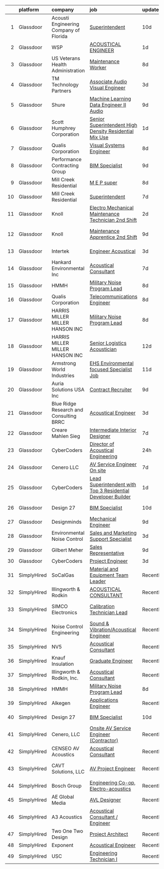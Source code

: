 

|    | platform    | company                                  | job                                                                                                                                                                                                                                                                                                                                                                                                                                                                                                                                                                                                                                                                                                                                                                                                                                                                                                                                                                                                                                                                                                                                                                                                                                                                                                                                                                                                                           | update_time   | location                    |
|---:|:------------|:-----------------------------------------|:------------------------------------------------------------------------------------------------------------------------------------------------------------------------------------------------------------------------------------------------------------------------------------------------------------------------------------------------------------------------------------------------------------------------------------------------------------------------------------------------------------------------------------------------------------------------------------------------------------------------------------------------------------------------------------------------------------------------------------------------------------------------------------------------------------------------------------------------------------------------------------------------------------------------------------------------------------------------------------------------------------------------------------------------------------------------------------------------------------------------------------------------------------------------------------------------------------------------------------------------------------------------------------------------------------------------------------------------------------------------------------------------------------------------------|:--------------|:----------------------------|
|  1 | Glassdoor   | Acousti Engineering Company of Florida   | [Superintendent](https://www.glassdoor.com/partner/jobListing.htm?pos=125&ao=1136043&s=58&guid=00000181e1bf5559a7f57053c41c211b&src=GD_JOB_AD&t=SR&vt=w&ea=1&cs=1_76978566&cb=1657349822113&jobListingId=1007968500406&jrtk=3-0-1g7grulbui7n0801-1g7grulcaia3q800-7193eb2972fdd9a9-)                                                                                                                                                                                                                                                                                                                                                                                                                                                                                                                                                                                                                                                                                                                                                                                                                                                                                                                                                                                                                                                                                                                                          | 10d           | Coral Gables, FL            |
|  2 | Glassdoor   | WSP                                      | [ACOUSTICAL ENGINEER](https://www.glassdoor.com/partner/jobListing.htm?pos=112&ao=1136043&s=58&guid=00000181e1bf5559a7f57053c41c211b&src=GD_JOB_AD&t=SR&vt=w&cs=1_b8f7c461&cb=1657349822112&jobListingId=1007990487585&jrtk=3-0-1g7grulbui7n0801-1g7grulcaia3q800-0a1e8c84c27d995b-)                                                                                                                                                                                                                                                                                                                                                                                                                                                                                                                                                                                                                                                                                                                                                                                                                                                                                                                                                                                                                                                                                                                                          | 1d            | Boston, MA                  |
|  3 | Glassdoor   | US Veterans Health Administration        | [Maintenance Worker](https://www.glassdoor.com/partner/jobListing.htm?pos=116&ao=1136043&s=58&guid=00000181e1bf5559a7f57053c41c211b&src=GD_JOB_AD&t=SR&vt=w&cs=1_ac6b8072&cb=1657349822113&jobListingId=1007975236966&jrtk=3-0-1g7grulbui7n0801-1g7grulcaia3q800-df3fb20bae266cec-)                                                                                                                                                                                                                                                                                                                                                                                                                                                                                                                                                                                                                                                                                                                                                                                                                                                                                                                                                                                                                                                                                                                                           | 8d            | Hines, IL                   |
|  4 | Glassdoor   | TM Technology Partners                   | [Associate  Audio Visual Engineer](https://www.glassdoor.com/partner/jobListing.htm?pos=115&ao=1136043&s=58&guid=00000181e1bf5559a7f57053c41c211b&src=GD_JOB_AD&t=SR&vt=w&cs=1_c1163246&cb=1657349822112&jobListingId=1007985056122&jrtk=3-0-1g7grulbui7n0801-1g7grulcaia3q800-ae2dfae912fb5acc-)                                                                                                                                                                                                                                                                                                                                                                                                                                                                                                                                                                                                                                                                                                                                                                                                                                                                                                                                                                                                                                                                                                                             | 3d            | Remote                      |
|  5 | Glassdoor   | Shure                                    | [Machine Learning Data Engineer II  Audio ](https://www.glassdoor.com/partner/jobListing.htm?pos=121&ao=1136043&s=58&guid=00000181e1bf5559a7f57053c41c211b&src=GD_JOB_AD&t=SR&vt=w&cs=1_f6d750e1&cb=1657349822113&jobListingId=1007971074899&jrtk=3-0-1g7grulbui7n0801-1g7grulcaia3q800-275af2a80abb2847-)                                                                                                                                                                                                                                                                                                                                                                                                                                                                                                                                                                                                                                                                                                                                                                                                                                                                                                                                                                                                                                                                                                                    | 9d            | Niles, IL                   |
|  6 | Glassdoor   | Scott Humphrey Corporation               | [Senior Superintendent   High Density Residential   Mix Use](https://www.glassdoor.com/partner/jobListing.htm?pos=126&ao=1136043&s=58&guid=00000181e1bf5559a7f57053c41c211b&src=GD_JOB_AD&t=SR&vt=w&ea=1&cs=1_81f24d70&cb=1657349822117&jobListingId=1007991058304&jrtk=3-0-1g7grulbui7n0801-1g7grulcaia3q800-788cfe9c9cbfbceb-)                                                                                                                                                                                                                                                                                                                                                                                                                                                                                                                                                                                                                                                                                                                                                                                                                                                                                                                                                                                                                                                                                              | 1d            | Denver, CO                  |
|  7 | Glassdoor   | Qualis Corporation                       | [Visual Systems Engineer](https://www.glassdoor.com/partner/jobListing.htm?pos=120&ao=1136043&s=58&guid=00000181e1bf5559a7f57053c41c211b&src=GD_JOB_AD&t=SR&vt=w&cs=1_cee7f657&cb=1657349822113&jobListingId=1007975380273&jrtk=3-0-1g7grulbui7n0801-1g7grulcaia3q800-6fb5c80da1da086a-)                                                                                                                                                                                                                                                                                                                                                                                                                                                                                                                                                                                                                                                                                                                                                                                                                                                                                                                                                                                                                                                                                                                                      | 8d            | Orlando, FL                 |
|  8 | Glassdoor   | Performance Contracting Group            | [BIM Specialist](https://www.glassdoor.com/partner/jobListing.htm?pos=127&ao=1136043&s=58&guid=00000181e1bf5559a7f57053c41c211b&src=GD_JOB_AD&t=SR&vt=w&cs=1_ad84ca50&cb=1657349822117&jobListingId=1007970922901&jrtk=3-0-1g7grulbui7n0801-1g7grulcaia3q800-11d2ed4c20610b7e-)                                                                                                                                                                                                                                                                                                                                                                                                                                                                                                                                                                                                                                                                                                                                                                                                                                                                                                                                                                                                                                                                                                                                               | 9d            | Las Vegas, NV               |
|  9 | Glassdoor   | Mill Creek Residential                   | [M E P super](https://www.glassdoor.com/partner/jobListing.htm?pos=119&ao=1136043&s=58&guid=00000181e1bf5559a7f57053c41c211b&src=GD_JOB_AD&t=SR&vt=w&cs=1_b29bac1b&cb=1657349822113&jobListingId=1007973740598&jrtk=3-0-1g7grulbui7n0801-1g7grulcaia3q800-6ce45a48bad3da77-)                                                                                                                                                                                                                                                                                                                                                                                                                                                                                                                                                                                                                                                                                                                                                                                                                                                                                                                                                                                                                                                                                                                                                  | 8d            | Nashville, TN               |
| 10 | Glassdoor   | Mill Creek Residential                   | [Superintendent](https://www.glassdoor.com/partner/jobListing.htm?pos=118&ao=1136043&s=58&guid=00000181e1bf5559a7f57053c41c211b&src=GD_JOB_AD&t=SR&vt=w&cs=1_53cb1577&cb=1657349822113&jobListingId=1007977524810&jrtk=3-0-1g7grulbui7n0801-1g7grulcaia3q800-dd64791e0ce55f7c-)                                                                                                                                                                                                                                                                                                                                                                                                                                                                                                                                                                                                                                                                                                                                                                                                                                                                                                                                                                                                                                                                                                                                               | 7d            | Denver, CO                  |
| 11 | Glassdoor   | Knoll                                    | [Electro Mechanical Maintenance Technician   2nd Shift](https://www.glassdoor.com/partner/jobListing.htm?pos=102&ao=1110586&s=58&guid=00000181e1bf5559a7f57053c41c211b&src=GD_JOB_AD&t=SR&vt=w&ea=1&cs=1_dd8f6452&cb=1657349822111&jobListingId=1007988962626&cpc=EF122F8089B9F0DE&jrtk=3-0-1g7grulbui7n0801-1g7grulcaia3q800-b615edc30ee0e269--6NYlbfkN0Bs6Hrdpyvs2o5KmtMOE3ow_2qlp-VEg8AFa-3mMondyt9WiYGJDEittzCcqQ0pU4IHlOHiLgHn0iyf6w-n9S0TniHoyORVddVFOg9F-wpjp2606awu51xukK-ZysHoFFySR38fsSvJIL406ifr35xeVqnwBnrkg3wsERsX0GRMUIJi4Q5Q9sBF8T35_DaS_7XMm3QIiMyVU62fXJ-LOg6PzGORS8XicGP0x0C0aRp6g9vhLcnFU9kUSbEsglArRO5A6ZM9KHbW-M9xHn9_zS3-AzD0aPuxxKJrpTH-WL9mQIOp6228d69lsXGLeMuVOwXMVfhjJDxPMEHF_vDGzfj3n05qjBQOxMoYd5buqIMdpppCGqH_JGDQA3EwbfQIenj2TL_Owc3qCLXCprkmd7V8H1ZMKW0istEqtvYZka5EgmRErRwqIFaVSUD3B935kbUrdeNvY_LqaK85PsojEN8P0ZrImwI612MJ9h2HdhA1-C6EkFwWEcbA1SJh9qYxnp3yxmL9ZHkVMmbxsEoN7qs-7MnqM9JxFXudIPvVZJ_53OZ8fEiyS1PW9y1srZuXqBiTbw4w5pw3jenT9uB-_-t_pSLcESmDv337Qq8sjptsBkpd87rg5uGp5NPnHq9QNI90aw16HVQT9fcaIGqlTElmoLU0FjT9P2lKymMP9pAqn-FIQ8M18QMjTaeFbRl7ZdJomyMH2DurVQsufJ-g8c4hGQeug8H2JEH2xpaUfjJXNkZPo0r41Svq-hG1SSUxJ8lVAj-GMEe0bEVVHxOlv7PJI6nBfVfVjZhHeAueLb6kGH227z6umk8Ng6YOvoTmtuywtXMijP4tXSqIVSV2YZLqYZpqe8rWAxI%3D)                                                                                                                                                                | 2d            | East Greenville, PA         |
| 12 | Glassdoor   | Knoll                                    | [Maintenance Apprentice  2nd Shift ](https://www.glassdoor.com/partner/jobListing.htm?pos=107&ao=1110586&s=58&guid=00000181e1bf5559a7f57053c41c211b&src=GD_JOB_AD&t=SR&vt=w&ea=1&cs=1_4b9ddcaf&cb=1657349822112&jobListingId=1007972065877&cpc=B101C867B3EF2D75&jrtk=3-0-1g7grulbui7n0801-1g7grulcaia3q800-e4ccc7ad7955e165--6NYlbfkN0Bs6Hrdpyvs2o5KmtMOE3ow_2qlp-VEg8AFa-3mMondyt9WiYGJDEittzCcqQ0pU4KGZ73bkcTdRVDQzBN4zrjTlGKLzjuU7KH5KlIzqtLXegzMlyDPvI6lnlQAwKYjZdO1F0NS_A-CAfpDCV-6GgYZGX1GTe1vhVap5jtakl-a3R1zhpFpdboDzcCJ6NciKojituc9QPgkqigDWthzzmPfOfkfCbPlBshzQr3nxbTJyQCM4gXon99FF6pLQXxRO3yvMB8EM-ghiuOwbrVATuHCpObHZpasZR-E-EumaG3s-UfcMWrkxBtkFnspvks0piyb06C7dEkeya5XTIlExzDHX4sC49Wmc05bvk-K4-RZY4xUIZ6IuUgjyS9LXGNcLAtIQ3J2OmOOrFwlCQzE__MLF9K1CrzF8YgxeRwWiWDpRu0rwzU3uV0FxiA33LgQHiBhGwdH_Q2gEosKUM9x1FXfOo917tn9fyd2m0bbQ4AAFcGd9wLsRSR-EGuoVs7fudpIH5i_5SZReF6UPE58gSDtlEwnOhU5_7m2qXkk6pngo79ffu2wr_7nJny5J2MEWQL_WSVWbyu0F4cWwD6Tk_A_2jC9_GqSr9-a9uS3TWt9PPXv-uuhyQ6V3eZbmiWuVpmWjvuuxxQch0dLdzaAQ3nUGpnSlNilDQ-JvXzgMRX5Epr_nKvF8btr1HeeFMZVUKJKnYF0rtwyGvzAdbwdDmzRS-38fzcjAqP0yrbzNWSeUU0Ya8NqpzMfq6j4r9oIB0wpkV4uZaEiYvWOjimNAlAcs6mkxuPP7u6ViRFto2cTUAGPGZgfHL5iiQsFQbzJi-zeIRepadlyYsqB1YA4ra_7)                                                                                                                                                                                                 | 9d            | East Greenville, PA         |
| 13 | Glassdoor   | Intertek                                 | [Engineer   Acoustical](https://www.glassdoor.com/partner/jobListing.htm?pos=111&ao=1136043&s=58&guid=00000181e1bf5559a7f57053c41c211b&src=GD_JOB_AD&t=SR&vt=w&cs=1_fcf89d12&cb=1657349822112&jobListingId=1007984744565&jrtk=3-0-1g7grulbui7n0801-1g7grulcaia3q800-4913c993b58bbeb5-)                                                                                                                                                                                                                                                                                                                                                                                                                                                                                                                                                                                                                                                                                                                                                                                                                                                                                                                                                                                                                                                                                                                                        | 3d            | Cortland, NY                |
| 14 | Glassdoor   | Hankard Environmental  Inc               | [Acoustical Consultant](https://www.glassdoor.com/partner/jobListing.htm?pos=113&ao=1136043&s=58&guid=00000181e1bf5559a7f57053c41c211b&src=GD_JOB_AD&t=SR&vt=w&ea=1&cs=1_c7153388&cb=1657349822112&jobListingId=1007976859515&jrtk=3-0-1g7grulbui7n0801-1g7grulcaia3q800-7d5c167e9000f7ce-)                                                                                                                                                                                                                                                                                                                                                                                                                                                                                                                                                                                                                                                                                                                                                                                                                                                                                                                                                                                                                                                                                                                                   | 7d            | Verona, WI                  |
| 15 | Glassdoor   | HMMH                                     | [Military Noise Program Lead](https://www.glassdoor.com/partner/jobListing.htm?pos=123&ao=1136043&s=58&guid=00000181e1bf5559a7f57053c41c211b&src=GD_JOB_AD&t=SR&vt=w&ea=1&cs=1_d1ad490d&cb=1657349822113&jobListingId=1007973814593&jrtk=3-0-1g7grulbui7n0801-1g7grulcaia3q800-142d64cf3e4345ca-)                                                                                                                                                                                                                                                                                                                                                                                                                                                                                                                                                                                                                                                                                                                                                                                                                                                                                                                                                                                                                                                                                                                             | 8d            | Remote                      |
| 16 | Glassdoor   | Qualis Corporation                       | [Telecommunications Engineer](https://www.glassdoor.com/partner/jobListing.htm?pos=124&ao=1136043&s=58&guid=00000181e1bf5559a7f57053c41c211b&src=GD_JOB_AD&t=SR&vt=w&cs=1_eed410b0&cb=1657349822113&jobListingId=1007975380332&jrtk=3-0-1g7grulbui7n0801-1g7grulcaia3q800-d03c1f7c88b326ad-)                                                                                                                                                                                                                                                                                                                                                                                                                                                                                                                                                                                                                                                                                                                                                                                                                                                                                                                                                                                                                                                                                                                                  | 8d            | Orlando, FL                 |
| 17 | Glassdoor   | HARRIS MILLER MILLER   HANSON INC        | [Military Noise Program Lead](https://www.glassdoor.com/partner/jobListing.htm?pos=128&ao=1136043&s=58&guid=00000181e1bf5559a7f57053c41c211b&src=GD_JOB_AD&t=SR&vt=w&ea=1&cs=1_a7b052da&cb=1657349822118&jobListingId=1007974838061&jrtk=3-0-1g7grulbui7n0801-1g7grulcaia3q800-88e11090c6858cf2-)                                                                                                                                                                                                                                                                                                                                                                                                                                                                                                                                                                                                                                                                                                                                                                                                                                                                                                                                                                                                                                                                                                                             | 8d            | Remote                      |
| 18 | Glassdoor   | HARRIS MILLER MILLER   HANSON INC        | [Senior Logistics Acoustician](https://www.glassdoor.com/partner/jobListing.htm?pos=117&ao=1136043&s=58&guid=00000181e1bf5559a7f57053c41c211b&src=GD_JOB_AD&t=SR&vt=w&ea=1&cs=1_9b6e4936&cb=1657349822113&jobListingId=1007963874733&jrtk=3-0-1g7grulbui7n0801-1g7grulcaia3q800-348364d37f809eec-)                                                                                                                                                                                                                                                                                                                                                                                                                                                                                                                                                                                                                                                                                                                                                                                                                                                                                                                                                                                                                                                                                                                            | 12d           | Remote                      |
| 19 | Glassdoor   | Armstrong World Industries               | [EHS  Environmental focused  Specialist Job](https://www.glassdoor.com/partner/jobListing.htm?pos=105&ao=1110586&s=58&guid=00000181e1bf5559a7f57053c41c211b&src=GD_JOB_AD&t=SR&vt=w&cs=1_099255c2&cb=1657349822111&jobListingId=1007966663353&cpc=E6B95A06C1BC174B&jrtk=3-0-1g7grulbui7n0801-1g7grulcaia3q800-4b8373cc6985e077--6NYlbfkN0DAm8vvJJD9Y3Etb11EBkS-MujQulL42x3uS2fFnoqOvAdIC64HSWNxkyOxXDVyoGuavCyANiTZwGKy4rSkFuoCzNQk7y79NRcXV3IAEnIgZe8svg9hBRLTsEKLOLGhwIsgOizkRqN2SVbPXTUyqOGvrUVwu-bzRtuYDQX_pdAhP6S3PeaaJ_o_qkv3k0hidg0wnmbHGk9A6KSc0vOHutoEgOGh66gywkptUUvbhnpK5dhhP8llOFUYoOtjpgVK6myQvu_oUXwKkLsQRKRQOM-sAXjsB5hF3dnG2u1Ss4lylvLtCD88q3ilMAjneoJK5d1BnAf1a9D2W9giiKNTfN2hoIgGld6hR0eRWjWt1fLOdF0UJum1ukpvzJXrq8qSO8RlkdPDHEqEMoVmZVbJ7eYLsGPZ5I6wuR902q8BNcK7yRiMh-mjMGUXyH--TXwffMe9QMKhIVvdDLarP7O7vFnrvraZXpSgj_CoLv0tQkBgFb1xpuvqPEuxhqGj3avBF9rzqiTd2HzqAP3RC9pNO3nnCNGYcQVtnaa1uhdTcZu6QgCQKpiSSEYXZOFY0thUA5E9UANgm8UetFofjlfbmdP9V780DC0z2CU%3D)                                                                                                                                                                                                                                                                                                                                                                                                                                                | 11d           | Gray, GA                    |
| 20 | Glassdoor   | Auria Solutions USA  Inc                 | [Contract Recruiter](https://www.glassdoor.com/partner/jobListing.htm?pos=122&ao=1136043&s=58&guid=00000181e1bf5559a7f57053c41c211b&src=GD_JOB_AD&t=SR&vt=w&ea=1&cs=1_0e65c1c8&cb=1657349822113&jobListingId=1007970563057&jrtk=3-0-1g7grulbui7n0801-1g7grulcaia3q800-8289ce768f6efa47-)                                                                                                                                                                                                                                                                                                                                                                                                                                                                                                                                                                                                                                                                                                                                                                                                                                                                                                                                                                                                                                                                                                                                      | 9d            | Old Fort, NC                |
| 21 | Glassdoor   | Blue Ridge Research and Consulting  BRRC | [Acoustical Engineer](https://www.glassdoor.com/partner/jobListing.htm?pos=114&ao=1136043&s=58&guid=00000181e1bf5559a7f57053c41c211b&src=GD_JOB_AD&t=SR&vt=w&cs=1_4ce0215c&cb=1657349822112&jobListingId=1007984071482&jrtk=3-0-1g7grulbui7n0801-1g7grulcaia3q800-4d80aee091fc2695-)                                                                                                                                                                                                                                                                                                                                                                                                                                                                                                                                                                                                                                                                                                                                                                                                                                                                                                                                                                                                                                                                                                                                          | 3d            | Asheville, NC               |
| 22 | Glassdoor   | Creare Mahlen Sieg                       | [Intermediate Interior Designer](https://www.glassdoor.com/partner/jobListing.htm?pos=129&ao=1136043&s=58&guid=00000181e1bf5559a7f57053c41c211b&src=GD_JOB_AD&t=SR&vt=w&ea=1&cs=1_6fcd773b&cb=1657349822118&jobListingId=1007978063702&jrtk=3-0-1g7grulbui7n0801-1g7grulcaia3q800-b4ab9332b1f590f6-)                                                                                                                                                                                                                                                                                                                                                                                                                                                                                                                                                                                                                                                                                                                                                                                                                                                                                                                                                                                                                                                                                                                          | 7d            | Santa Monica, CA            |
| 23 | Glassdoor   | CyberCoders                              | [Director of Acoustical Engineering](https://www.glassdoor.com/partner/jobListing.htm?pos=104&ao=1110586&s=58&guid=00000181e1bf5559a7f57053c41c211b&src=GD_JOB_AD&t=SR&vt=w&ea=1&cs=1_936040f9&cb=1657349822111&jobListingId=1007993312302&cpc=FA84DF7EA1EC2398&jrtk=3-0-1g7grulbui7n0801-1g7grulcaia3q800-57160fb3939e0dbc--6NYlbfkN0CpFJQzrgRR8WqXWK1qKKEqALWJw739KlKqr2H-MSI4eoBlI4EFrmor2FYZMP3muM2s5sO9QUqFNic3wEIPwd0DB9CPYv6VFtfU1h1IMRRktSkeXPfy4dCGQ31wAZ5Pjc7dVcSJXbWQBd8WJYjUTi00WoY8zyuwdtsXG4Ga14FBfMuPsIq416smrKtu21LMA3659fl_N5ps2MRHnxcuykhovQheAJ3oj3Q5ivM0tqDjsvblchlnWHV3ObgTsSGFrdlOpxUO894t_3IFdeapMDlHBcJy3q3fE5u8ierkwxH7YVOCu5E0Hlkot2RVfmc2UDh9b7BZc0ncRiPuZE6QiPOmi6sc9UOyCPV9yTe5T1BbgX7CvK68sGCh4FzDTqT3qnYrT5jg-6xN9Agp4vPjB1bbDgQ0OF0sv6qBZLalMInATwDn767aNIXIqFRvVWTGCH1F1hFOxhuJoV0ScKojbIabbZyULzSJUU7SrYSKAJXkv4G7FnAipURtxdgTZMvWI77DCDGzWLFkozcr1ClfNXyLF85yNC6HytY4PP5rUr-2ODeBjbW5Fs2eNmj8xWtj1fznaK4oMYuHLTuxWyogTSA9RlB2CKMViqdWSQbgrJL6mGSm1qBHYfNaVNezyhmN4L06qECh4vppUpuiH9HbprvEknL4qC24wDcb51HVlIJHYdw9Wi4fPmEPb4dI-fiXSWEvpodQL4eN_igyjhIXNSmiHdo_2kWyWY-h8rheqydzKLTn-OWF1KLgD59nG1Bkz87X0bQI3qDRP_vy-wNgpu_yi13wneWmgCg4EcL_b-Lb65nZcOsWSunzlQVEGkARrkf1KLcDTgquPh2yY7N5A-9dXdr0k58OhWrJRNL5_ypYyd7cNCC67RnhozhzpIRYeE-1A1fF0HhAuVXYJhYmVme3JiF6tLVLYU3UfjTjbm1YZ0Nyx_YpH5dxuF6k0oWWozEhMS-HXkOLFyv-vvcAf_xJ8uzgAmVSGJ1LunCgLbG32ptShkhQmL6CpZnVgnh35IXenaYN0pbNlMr3y8TWe8ad) | 24h           | New Orleans, LA             |
| 24 | Glassdoor   | Cenero  LLC                              | [AV Service Engineer  On site ](https://www.glassdoor.com/partner/jobListing.htm?pos=130&ao=1136043&s=58&guid=00000181e1bf5559a7f57053c41c211b&src=GD_JOB_AD&t=SR&vt=w&cs=1_26d67b07&cb=1657349822118&jobListingId=1007978281801&jrtk=3-0-1g7grulbui7n0801-1g7grulcaia3q800-cf49938d3ae2d236-)                                                                                                                                                                                                                                                                                                                                                                                                                                                                                                                                                                                                                                                                                                                                                                                                                                                                                                                                                                                                                                                                                                                                | 7d            | Carrollton, TX              |
| 25 | Glassdoor   | CyberCoders                              | [Lead Superintendent with Top 3 Residential Developer Builder](https://www.glassdoor.com/partner/jobListing.htm?pos=109&ao=1110586&s=58&guid=00000181e1bf5559a7f57053c41c211b&src=GD_JOB_AD&t=SR&vt=w&ea=1&cs=1_599e7556&cb=1657349822112&jobListingId=1007990472915&cpc=32EE424DE2B657EB&jrtk=3-0-1g7grulbui7n0801-1g7grulcaia3q800-da14533d7732711a--6NYlbfkN0CpFJQzrgRR8WqXWK1qKKEqALWJw739KlKqr2H-MSI4eoBlI4EFrmor2FYZMP3muM3Zgwfz4V8jBS8_mqTa7roR_xYGUYparTaBdHNtf59K-WatzhOFZ6A-v3V7japvcdhHZIX7QjFSPH1hicyrJig_zZNoYffLaBFI4QdDGVwadOJP-zkpauqg2Fji6t9t8gdsvgizedoOHjhP5kKlhd_i2c_gmPlOFJuxk4gBS5DWoZV4HKpEjODquevc5lujZRSIyziRFl_uOtCNWGF5HzFgoCxUadMs6JutJRVWUPWvkcdthn9yJP2WBcbzW2bKQTvsDyZMFNJT73ZqHwWrtXKg-F_cr7LY3tgxwC_J3MROJtoYJA-1F2c2fYZtqL_IWCsfJJcdAgwy8MVTMuNDZeSZmHQYQxnERfw5EnaTf6kLjSkgOG7VT4LdgnCRLnZ6tUljBuX4KdZYxHrHQZv11BTSoPY-oOtsaYMYU0mLCGMugWn3Q6c9fa8sBevIrvZaEjsNtPIjIv_emwGs7IeK6D-uRpZN4jpC3lh0sI1geUPvNFiPe0-WDiuoDypo9ZYIb9UwqYt7BnE2h0iMXKhYMV5TeBqNbZSvuotKQ2gxK-ZZgsOm_48rl79QvnfJ1m9IDQGwiJcY3dCnJygND0wVqMPAreGReoYhByBk8yMie8X9-u_0sUtoNFBbpJaeFu0Bla3T-0HoF28ZrJ5Fl9cb1iiBM87RRHx1bgTjPKl6W-_ZA9CgFDhW76sMrZB1Z6IYoFoxKejRBuIFO2J_UuIUXPQwiS2qB8U-amwS2Uohw00U6AiH6p82s5HCfYLKCogmsnFO3KquxNK8BC6Z36zapmTCBn7fo9p14jqGjK0P2tTmSmfui36swjWb4V501fp75Cl81HmSh_JkvSpYRiTI2BDvQ6UcXXrmT_z9glZOqT2S1UxajUQ3Iu1AYoQ0ihwsuAYz0vypXAXamMt--Sme-nno1afOkSAuDTCGVKKFNuGHDg%3D%3D)           | 1d            | Portland, OR                |
| 26 | Glassdoor   | Design 27                                | [BIM Specialist](https://www.glassdoor.com/partner/jobListing.htm?pos=101&ao=1110586&s=58&guid=00000181e1bf5559a7f57053c41c211b&src=GD_JOB_AD&t=SR&vt=w&ea=1&cs=1_609d6f81&cb=1657349822112&jobListingId=1007969616278&cpc=26137B373B4A29F6&jrtk=3-0-1g7grulbui7n0801-1g7grulcaia3q800-bb384e5a803867f4--6NYlbfkN0AZdIuP4NPWig_aPKyAkjMTZqaOmelRvYdJiZXCUPZp4wqkut1lSSOcIj3_CWBZZ74K4WGQRCxKcBPTZwo9PBRIM9fMqRkBQFDJgi7rYbcy7v9leqxI-8tBrDw0loHZ7kfDheHKbxVKz2-k2S_Ee_K6OJuhOGrpC9Cfhqnwp5Zab6U6SsAg_7-DLcdgpArzEWSc_3YsH4sK4HPsF902mWy7jl4YVCSypQ1t70eEgdAZN7ij1sqxeCucl2p9NYqCbE_L3UuTxzs-j9ivP86jIKnaqxVLR0XQ_tPN1iOFwk_SPlWwvArXn4ZMfNBSYzd_Oj_A0PhN2ecPdYdJyA_lVgxURnK2qC4z2ydEUHktR7I8XanwfUn6_6LHYZ57OnZAeoKyEOOQKQO--bqd3kxPCOGZEaBwi6UoDtBI7IxBEEEPP2KXOSeZQDM7ee81rDXgkS7VbQQAQbC8ScRWoUnDNjXZoipq6CKt-B8n209VzVqp_ez_2YBtVc27yEqmHgPGcZ4%3D)                                                                                                                                                                                                                                                                                                                                                                                                                                                                                                                                                                       | 10d           | Indianapolis, IN            |
| 27 | Glassdoor   | Designminds                              | [Mechanical Engineer](https://www.glassdoor.com/partner/jobListing.htm?pos=106&ao=1110586&s=58&guid=00000181e1bf5559a7f57053c41c211b&src=GD_JOB_AD&t=SR&vt=w&ea=1&cs=1_68247086&cb=1657349822112&jobListingId=1007970865802&cpc=F793441F64F6F721&jrtk=3-0-1g7grulbui7n0801-1g7grulcaia3q800-ca2e861455280048--6NYlbfkN0AgtJyK_mEgm6Ks_13l5EY6Ww8M__6-LUAHFTnOAsRmGzvjb9BzxYsGSQCKtO9_2sqr5Wqyp2OGzttCe3KLMjk3IVdk6Y4SIVsJW7foqfkkS3NR0sEPzZc829Z0BjJiKwzwWB92fMYmjpzgsO4UidovUU_zu3MkUb1lFZLa3h0FcZgK5-zvj1S6mWjZcH0_lXyQtRmHhH4ZcaT6a-8RWudHysUb_h_kWIoPjQODMltY4LeOTVnLukOFHkkOK6MJzO4VRFqps3cstPbgxiz3TpLC3wR6rHfun-g62BOJpx_iAdVZkgf7t2Z_a9l8nTDVXGAm8V4DwGoA1LovPqMRai3_k7VdCpbxf0RO5FgQroXr7GpuxREspGaaOlWTYHpNekUJgL5UQMJaCYwBrQ19WRfpMLdZUmTVNnyzkOqO9iYdxueSYVu-Rp-YkDjQfS3PDEohu57U6ctxY98q6HA5hhl2gkoHoQbFu3pKESc_UrC-NwaX5YNqlRcbg2kfjvQh4SoHHqxI2E-YHg%3D%3D)                                                                                                                                                                                                                                                                                                                                                                                                                                                                                                                                                    | 9d            | Mesa, AZ                    |
| 28 | Glassdoor   | Environmental Noise Control              | [Sales and Marketing Support Specialist](https://www.glassdoor.com/partner/jobListing.htm?pos=103&ao=1110586&s=58&guid=00000181e1bf5559a7f57053c41c211b&src=GD_JOB_AD&t=SR&vt=w&ea=1&cs=1_f94f263d&cb=1657349822111&jobListingId=1007985424526&cpc=D1AB73242940E063&jrtk=3-0-1g7grulbui7n0801-1g7grulcaia3q800-82fc0bf076cff797--6NYlbfkN0A1Hx1H8Z_ZGf51L8iwGP-htVtHzPykBAmnYM3BEYS-Bt4FD57loI5xMzsfvvkT8x5VW-oXRyJcwdXkt9HRJqx4drtQEeW0N51_km-Vh0ieelR7_EutiBXWtCbh6uFSzAIC9ETki8MBGMhom9RPZUQjBp58bidfNIBObTuvvrPUw0kDWkGuQkllvp1yWCQVhi2-Nz1RzCWEy8llJpECKIlPezMg3SPqoKjVeAKY3sRvEMznpw5EdFClxr5QfAAPpjp1UA3FUMGOkLW859VM_T2209GuubeHXvU4lU41_T-teD5qDn8vShzAHf6ONWZ46gen-7Rg6Bz8S1_ntWaIRZcJwKmmJ_ndgYhS4FtNP2gqpDgsndfEOYL4aXvyqTxMoVsOxPadZbiL4zusNaF7QLCfIfR046Gtl8MV0gbfe8mLV8WeWWeuE9XbunXvfb70UU_oP1Q_-NwlfnnwKMs88tH0v6yuaLkTV6luo8thGnWpF9zyV7fgtnKq8i9QFR-bIh5FoOQG0EQRsMbUH-K3-77FqJJRHOvj5vo%3D)                                                                                                                                                                                                                                                                                                                                                                                                                                                                                                               | 3d            | Longmont, CO                |
| 29 | Glassdoor   | Gilbert Meher                            | [Sales Representative](https://www.glassdoor.com/partner/jobListing.htm?pos=110&ao=1110586&s=58&guid=00000181e1bf5559a7f57053c41c211b&src=GD_JOB_AD&t=SR&vt=w&ea=1&cs=1_27cf066b&cb=1657349822112&jobListingId=1007970537108&cpc=9908D8D4413DBB8A&jrtk=3-0-1g7grulbui7n0801-1g7grulcaia3q800-772440d2c54f61a3--6NYlbfkN0C0GMAYrEKLV1f4Lf6iWs7__9tpvsDfkxVs7L1fZkrKai0Fi368WBWRhx8YFDb8P41FiPqUVXZ__Fbk6_udPyzozqZkpmF2tfhHbnfOe-wTiuuCnddc2vbbEmd83dxPVIoVgunVL51IjEAVsM4E5svCdlmhz32sDT8x_j8pLtGDDC9RJ_YCIALn5j-ii_B-19W6NTh8o7n70bFwHXE69UVh5Vb58t96_560UKXasDM6pkMCvfIMbEVCCG-B5_cD7hs2th3HrZ-ffL2wz45g7yi-qyGX3DuOUiGj2A-A7j5jv45ZgIaxacfKKQPAZSS9i_wexrQ5WpCodINl2ZY_NviSGEhKxC-bZHuRW4JcfT9qhPF1WDsoVYebA2LEAxgqc_TMg2bxIGnykkdAT5AFY4ExRjq6Nw5RBeenZURUZzGJLJtXm6liRiwuGiywiQt23HlWFBZqRq0lDp__vgEe6Ubz4ntZvfpPru_2ITEfN-Yf7tEYGhMaqYIqRndT9j9V08I%3D)                                                                                                                                                                                                                                                                                                                                                                                                                                                                                                                                                                 | 9d            | Remote                      |
| 30 | Glassdoor   | CyberCoders                              | [Project Engineer](https://www.glassdoor.com/partner/jobListing.htm?pos=108&ao=1110586&s=58&guid=00000181e1bf5559a7f57053c41c211b&src=GD_JOB_AD&t=SR&vt=w&ea=1&cs=1_bff7863d&cb=1657349822112&jobListingId=1007985384425&cpc=32EE424DE2B657EB&jrtk=3-0-1g7grulbui7n0801-1g7grulcaia3q800-c2891b9aa10c3570--6NYlbfkN0CpFJQzrgRR8WqXWK1qKKEqALWJw739KlKqr2H-MSI4eoBlI4EFrmor2FYZMP3muM3nsBG02Gh-cYJyCgURbA1hg3pOTXSQbrxkC9jn1kkLp941UIWeTjIysUbdfDTKYG3Kw1KxBlaQbCPBkZDDG3yeGbIoIxDqe06btnt8x3qiQUo0a29dC2V35TmEvArGmnxlnML-wUSywDds2ptTW-gqgfey4HCGGmLL9RSpePLhHD2Gp1707WPxQArQtRkcjjDxV5i_1-UxDdCoqv-6tDMNo3QnIdORManY55Iitav143w4KSqp06QExLvqbzo8D4W8xkVU_fNit1_911-cV-w2lnIys-vE-mRyLx6qIHWptIF0wZgNvdMAzI2HbLGb80m8vDNGcrH8m9jNIfbKIeN00vpjB6PaKier4QglaHcTnWFf0PMf0MVfOhuWAxXs54mDTiaQXuc5IkIy0rgYF7cfGeEWadbKo8r5HLcVWsyqWH6Y8Eh0sD1O8N8x8oQGcx5Sm1KBMSDraS_YWs18AkNoL6bluxIfvkiLtygV0uDly2fq9Htfs6HI5j23LNnY6DGzVnQXTJ0IvN7vEomkYXTBa7UIoXgUflMCWa5rzhcbTkmZaKNJpWnIumUaUNVndS5HG0e4Vb0IJCHuWQM8GNd3bxDUPt9INNtk4ZpFXxAamoY-NgcId9nzzOlteq-EkxeJvq8rK5WRsFq-WKZ9wlajCE6w2hrHkh9HWBkcjdDjhQshrqpyfNO-q1Op8xTpVRZ395JCzIV8EyddvuRrPUMV2U2khMV_r_CcKIL1w72B_uvLEjPmVnieNre1cZfUiVpKqul8Vc_OA_Hlmi9g3WRpqYhtUkkAJvmYisxaL9_QcBNIEjCR60iUwxX136dMHwMi4HnsqvjuuHR4zp9OEot2dJyXJRJeA0i3nYH-3b78bN1-u9MJFm3o6ZKupC_HEAALs47W1X-BQs_ii7buNIUp1X0_0RZ2JsKa-Aa-L28aSg%3D%3D)                                                       | 3d            | Eugene, OR                  |
| 31 | SimplyHired | SoCalGas                                 | [Material and Equipment Team Leader](https://www.simplyhired.com/job/NnvPMg5gcMPYBXv1pyGc5sxTtS7FjMQHkMLiQqRDKh-PN6K5tiISFQ?q=acoustical+engineering)                                                                                                                                                                                                                                                                                                                                                                                                                                                                                                                                                                                                                                                                                                                                                                                                                                                                                                                                                                                                                                                                                                                                                                                                                                                                         | Recently      | Pico Rivera, CA             |
| 32 | SimplyHired | Illingworth & Rodkin                     | [ACOUSTICAL CONSULTANT](https://www.simplyhired.com/job/LvSpEjwW0sOm97QtaBUJt_e_zhqlggCevyZWjwlge00X8wMMVZuN4Q?q=acoustical+engineering)                                                                                                                                                                                                                                                                                                                                                                                                                                                                                                                                                                                                                                                                                                                                                                                                                                                                                                                                                                                                                                                                                                                                                                                                                                                                                      | Recently      | Cotati, CA                  |
| 33 | SimplyHired | SIMCO Electronics                        | [Calibration Technician Lead](https://www.simplyhired.com/job/EHFvARQhelIQDUUJwhSMTlYrqFitLtFcaf35a6JO_80MLzr1wCt4rQ?q=acoustical+engineering)                                                                                                                                                                                                                                                                                                                                                                                                                                                                                                                                                                                                                                                                                                                                                                                                                                                                                                                                                                                                                                                                                                                                                                                                                                                                                | Recently      | Santa Clara, CA +1 location |
| 34 | SimplyHired | Noise Control Engineering                | [Sound & Vibration/Acoustical Engineer](https://www.simplyhired.com/job/CDceFb5v_j1NCLBATcrmv4bMydXPH2pI1EIle-yEFeglI5YMjWrWuA?q=acoustical+engineering)                                                                                                                                                                                                                                                                                                                                                                                                                                                                                                                                                                                                                                                                                                                                                                                                                                                                                                                                                                                                                                                                                                                                                                                                                                                                      | Recently      | Billerica, MA               |
| 35 | SimplyHired | NV5                                      | [Acoustical Consultant](https://www.simplyhired.com/job/gU9pPIZyc-qoIZtc5Bb7t62Y4sGn2iEzDFOdzUwpA-5mzAeezjDwVw?q=acoustical+engineering)                                                                                                                                                                                                                                                                                                                                                                                                                                                                                                                                                                                                                                                                                                                                                                                                                                                                                                                                                                                                                                                                                                                                                                                                                                                                                      | Recently      | Las Vegas, NV               |
| 36 | SimplyHired | Knauf Insulation                         | [Graduate Engineer](https://www.simplyhired.com/job/CvcQy5kachyOSK_nQzvhqjFsZpmJTpGc173pAA2APu0kcn24lDmFdA?q=acoustical+engineering)                                                                                                                                                                                                                                                                                                                                                                                                                                                                                                                                                                                                                                                                                                                                                                                                                                                                                                                                                                                                                                                                                                                                                                                                                                                                                          | Recently      | Shasta Lake, CA             |
| 37 | SimplyHired | Illingworth & Rodkin, Inc.               | [Acoustical Consultant](https://www.simplyhired.com/job/xMgnFSUoqeoDSjvDGPUEYK5N7dV5nqKL_Ki-WPSXKVp8bbMmngnVTQ?q=acoustical+engineering)                                                                                                                                                                                                                                                                                                                                                                                                                                                                                                                                                                                                                                                                                                                                                                                                                                                                                                                                                                                                                                                                                                                                                                                                                                                                                      | Recently      | Cotati, CA                  |
| 38 | SimplyHired | HMMH                                     | [Military Noise Program Lead](https://www.simplyhired.com/job/zv4hA0yav6zosvpPHLTnxG185v6IHmybiJHnWlv7IHWqO0xW9CxMnw?q=acoustical+engineering)                                                                                                                                                                                                                                                                                                                                                                                                                                                                                                                                                                                                                                                                                                                                                                                                                                                                                                                                                                                                                                                                                                                                                                                                                                                                                | 8d            | Remote                      |
| 39 | SimplyHired | Alkegen                                  | [Applications Engineer](https://www.simplyhired.com/job/DOMsBRSGS7YDleYuhrbdCSlrsOZMgtwxgRnm7PAZTRBJcy6hPxgUmw?q=acoustical+engineering)                                                                                                                                                                                                                                                                                                                                                                                                                                                                                                                                                                                                                                                                                                                                                                                                                                                                                                                                                                                                                                                                                                                                                                                                                                                                                      | Recently      | Howell, MI                  |
| 40 | SimplyHired | Design 27                                | [BIM Specialist](https://www.simplyhired.com/job/DJYCr1I4BIRPnxHdVU6pRKVrnSmBaxFWmsYygOKajS9xlQIJpFDZ3g?q=acoustical+engineering)                                                                                                                                                                                                                                                                                                                                                                                                                                                                                                                                                                                                                                                                                                                                                                                                                                                                                                                                                                                                                                                                                                                                                                                                                                                                                             | 10d           | Indianapolis, IN            |
| 41 | SimplyHired | Cenero, LLC                              | [Onsite AV Service Engineer (Contractor)](https://www.simplyhired.com/job/L0txaO-AVpfQvKzg26TFCH3ySWb9G2VjuQzQTZZ1uUADXwo0HACskw?q=acoustical+engineering)                                                                                                                                                                                                                                                                                                                                                                                                                                                                                                                                                                                                                                                                                                                                                                                                                                                                                                                                                                                                                                                                                                                                                                                                                                                                    | Recently      | San Francisco, CA           |
| 42 | SimplyHired | CENSEO AV Acoustics                      | [Acoustical Consultant](https://www.simplyhired.com/job/1N_jxDb9MMTEuQND6QewnyvyF_iNxaelf4wLZgwGTUYap5oUMZbewg?q=acoustical+engineering)                                                                                                                                                                                                                                                                                                                                                                                                                                                                                                                                                                                                                                                                                                                                                                                                                                                                                                                                                                                                                                                                                                                                                                                                                                                                                      | Recently      | Hawaii                      |
| 43 | SimplyHired | CAVT Solutions, LLC                      | [AV Project Engineer](https://www.simplyhired.com/job/QyWO_lH0zp6hiPORvJqW7dv6dQq72igDnDnDg_0tKpIYvAC65Ytwmg?q=acoustical+engineering)                                                                                                                                                                                                                                                                                                                                                                                                                                                                                                                                                                                                                                                                                                                                                                                                                                                                                                                                                                                                                                                                                                                                                                                                                                                                                        | Recently      | North Andover, MA           |
| 44 | SimplyHired | Bosch Group                              | [Engineering Co-op, Electro-acoustics](https://www.simplyhired.com/job/2F0zz3YDvN10ejAHZH17thHJEqX_cmPMBqUX6WdiaHncRC63ZiRMJg?q=acoustical+engineering)                                                                                                                                                                                                                                                                                                                                                                                                                                                                                                                                                                                                                                                                                                                                                                                                                                                                                                                                                                                                                                                                                                                                                                                                                                                                       | Recently      | Burnsville, MN              |
| 45 | SimplyHired | AE Global Media                          | [AVL Designer](https://www.simplyhired.com/job/uXTiuZaUOUC3A-Cm9xz-zwkZX0-usz6k-wJkIJ5RQEmDdrYZ2FPq-A?q=acoustical+engineering)                                                                                                                                                                                                                                                                                                                                                                                                                                                                                                                                                                                                                                                                                                                                                                                                                                                                                                                                                                                                                                                                                                                                                                                                                                                                                               | Recently      | Charlotte, NC               |
| 46 | SimplyHired | A3 Acoustics                             | [Acoustical Consultant / Engineer](https://www.simplyhired.com/job/ob5DauBOoz0pdk4Lw4PUdGGlGW7N5RxiaTFKaagt3Z-5l32z6YL6Yw?q=acoustical+engineering)                                                                                                                                                                                                                                                                                                                                                                                                                                                                                                                                                                                                                                                                                                                                                                                                                                                                                                                                                                                                                                                                                                                                                                                                                                                                           | Recently      | Seattle, WA                 |
| 47 | SimplyHired | Two One Two Design                       | [Project Architect](https://www.simplyhired.com/job/4thFo_rYa3eLIf0prraXtI3UvpiXm2cTnvzqhhJjY3v2wF1-aRuCXQ?q=acoustical+engineering)                                                                                                                                                                                                                                                                                                                                                                                                                                                                                                                                                                                                                                                                                                                                                                                                                                                                                                                                                                                                                                                                                                                                                                                                                                                                                          | Recently      | New York, NY                |
| 48 | SimplyHired | Exponent                                 | [Acoustical Engineer](https://www.simplyhired.com/job/nMy82zE1F-azJoMBlwlsWpvjOaLhPcZvJxPU7KQIycRYMIdhZk4m3w?q=acoustical+engineering)                                                                                                                                                                                                                                                                                                                                                                                                                                                                                                                                                                                                                                                                                                                                                                                                                                                                                                                                                                                                                                                                                                                                                                                                                                                                                        | Recently      | Denver, CO                  |
| 49 | SimplyHired | USC                                      | [Engineering Technician I](https://www.simplyhired.com/job/gSTt1ggyDfo2S-sqVQWU1T9ep0H3pfBbToxz03sueH5Hi2gGs9-ZdQ?q=acoustical+engineering)                                                                                                                                                                                                                                                                                                                                                                                                                                                                                                                                                                                                                                                                                                                                                                                                                                                                                                                                                                                                                                                                                                                                                                                                                                                                                   | Recently      | Los Angeles, CA             |